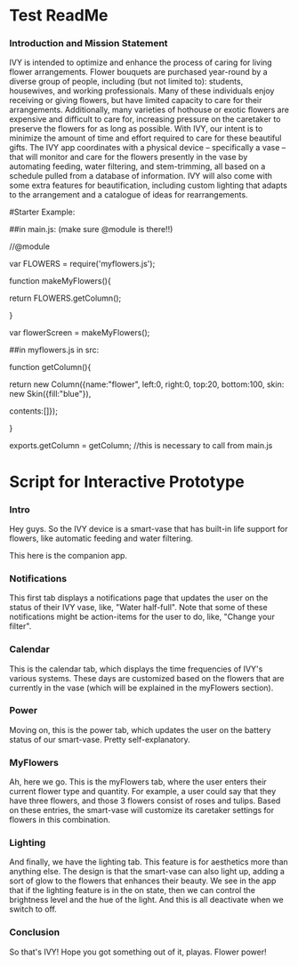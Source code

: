 # Test ReadMe

### Introduction and Mission Statement

IVY is intended to optimize and enhance the process of caring for living flower arrangements. Flower bouquets are purchased year-round by a diverse group of people, including (but not limited to): students, housewives, and working professionals. Many of these individuals enjoy receiving or giving flowers, but have limited capacity to care for their arrangements. Additionally, many varieties of hothouse or exotic flowers are expensive and difficult to care for, increasing pressure on the caretaker to preserve the flowers for as long as possible. With IVY, our intent is to minimize the amount of time and effort required to care for these beautiful gifts. The IVY app coordinates with a physical device – specifically a vase – that will monitor and care for the flowers presently in the vase by automating feeding, water filtering, and stem-trimming, all based on a schedule pulled from a database of information. IVY will also come with some extra features for beautification, including custom lighting that adapts to the arrangement and a catalogue of ideas for rearrangements.

#Starter Example:

##in main.js: (make sure @module is there!!)


//@module

var FLOWERS = require('myflowers.js');



function makeMyFlowers(){

return FLOWERS.getColumn();

}

var flowerScreen = makeMyFlowers();



##in myflowers.js in src:

function getColumn(){

return new Column({name:"flower", left:0, right:0, top:20, bottom:100, skin: new Skin({fill:"blue"}), 

contents:[]});

}

exports.getColumn = getColumn; //this is necessary to call from main.js


# Script for Interactive Prototype

### Intro
Hey guys.
So the IVY device is a smart-vase that has built-in life support for flowers, like automatic feeding and water filtering.

This here is the companion app.

### Notifications
This first tab displays a notifications page that updates the user on the status of their IVY vase, like, "Water half-full". Note that some of these notifications might be action-items for the user to do, like, "Change your filter".

### Calendar
This is the calendar tab, which displays the time frequencies of IVY's various systems. These days are customized based on the flowers that are currently in the vase (which will be explained in the myFlowers section).

### Power
Moving on, this is the power tab, which updates the user on the battery status of our smart-vase. Pretty self-explanatory.

### MyFlowers
Ah, here we go. This is the myFlowers tab, where the user enters their current flower type and quantity. For example, a user could say that they have three flowers, and those 3 flowers consist of roses and tulips.
Based on these entries, the smart-vase will customize its caretaker settings for flowers in this combination.

### Lighting
And finally, we have the lighting tab. This feature is for aesthetics more than anything else. The design is that the smart-vase can also light up, adding a sort of glow to the flowers that enhances their beauty. We see in the app that if the lighting feature is in the on state, then we can control the brightness level and the hue of the light. And this is all deactivate when we switch to off.

### Conclusion
So that's IVY! Hope you got something out of it, playas. Flower power!
